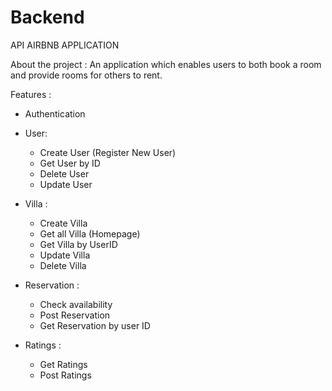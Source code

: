 # Backend

API AIRBNB APPLICATION

About the project :
An application which enables users to both book a room and provide rooms for others to rent.

Features :
- Authentication
- User: 
    - Create User (Register New User)
    - Get User by ID
    - Delete User
    - Update User
- Villa :
    - Create Villa
    - Get all Villa (Homepage)
    - Get Villa by UserID
    - Update Villa
    - Delete Villa
   
- Reservation :
    - Check availability
    - Post Reservation
    - Get Reservation by user ID
   
- Ratings :
    - Get Ratings
    - Post Ratings
